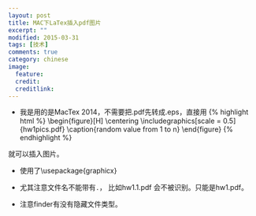 ```yaml
---
layout: post
title: MAC下LaTex插入pdf图片
excerpt: ""
modified: 2015-03-31
tags: [技术]
comments: true
category: chinese
image:
  feature: 
  credit: 
  creditlink: 
---
```

* 我是用的是MacTex 2014，不需要把.pdf先转成.eps，直接用
{% highlight html %}
\begin{figure}[H]
\centering
\includegraphics[scale = 0.5]{hw1pics.pdf}
\caption{random value from 1 to n}
\end{figure}
{% endhighlight %}

就可以插入图片。

* 使用了\usepackage{graphicx}

* 尤其注意文件名不能带有`.`， 比如hw1.1.pdf 会不被识别。只能是hw1.pdf。

* 注意finder有没有隐藏文件类型。